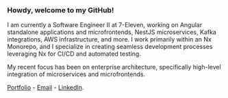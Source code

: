 ### Howdy, welcome to my GitHub! 

I am currently a Software Engineer II at 7-Eleven, working on Angular standalone applications and microfrontends, NestJS microservices, Kafka integrations, AWS infrastructure, and more. I work primarily within an Nx Monorepo, and I specialize in creating seamless development processes leveraging Nx for CI/CD and automated testing.

My recent focus has been on enterprise architecture, specifically high-level integration of microservices and microfrontends.

[Portfolio](http://trost.dev) - [Email](mailto:conrad@trost.dev?subject=[GitHub]) - [LinkedIn](https://www.linkedin.com/in/conradtrost/).
